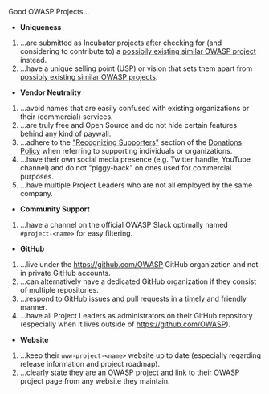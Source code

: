 
Good OWASP Projects...

* **Uniqueness**
1. ...are submitted as Incubator projects after checking for (and considering to contribute to) a [possibily existing similar OWASP project](https://owasp.org/projects/) instead.
2. ...have a unique selling point (USP) or vision that sets them apart from [possibly existing similar OWASP projects](https://owasp.org/projects/).

* **Vendor Neutrality**
1. ...avoid names that are easily confused with existing organizations or their (commercial) services.
2. ...are truly free and Open Source and do not hide certain features behind any kind of paywall.
3. ...adhere to the ["Recognizing Supporters"](https://owasp.org/www-policy/operational/donations#recognizing-supporters) section of the [Donations Policy](https://owasp.org/www-policy/operational/donations) when referring to supporting individuals or organizations.
4. ...have their own social media presence (e.g. Twitter handle, YouTube channel) and do not "piggy-back" on ones used for commercial purposes.
5. ...have multiple Project Leaders who are not all employed by the same company.

* **Community Support**
1. ...have a channel on the official OWASP Slack optimally named `#project-<name>` for easy filtering.

* **GitHub**
1. ...live under the <https://github.com/OWASP> GitHub organization and not in private GitHub accounts.
2. ...can alternatively have a dedicated GitHub organization if they consist of multiple repositories.
3. ...respond to GitHub issues and pull requests in a timely and friendly manner.
4. ...have all Project Leaders as administrators on their GitHub repository (especially when it lives outside of <https://github.com/OWASP>).

* **Website**
1. ...keep their `www-project-<name>` website up to date (especially regarding release information and project roadmap).
2. ...clearly state they are an OWASP project and link to their OWASP project page from any website they maintain.
